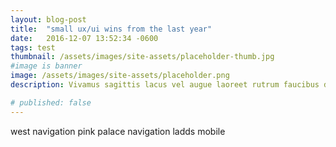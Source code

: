 ```yaml
---
layout: blog-post
title:  "small ux/ui wins from the last year"
date:   2016-12-07 13:52:34 -0600
tags: test
thumbnail: /assets/images/site-assets/placeholder-thumb.jpg
#image is banner
image: /assets/images/site-assets/placeholder.png
description: Vivamus sagittis lacus vel augue laoreet rutrum faucibus dolor auctor. Curabitur blandit tempus porttitor.

# published: false
---
```


west navigation
pink palace navigation
ladds mobile
